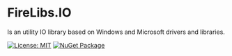 # FireLibs.IO

Is an utility IO library based on Windows and Microsoft drivers and libraries.

[![License: MIT](https://img.shields.io/badge/License-MIT-green)](LICENSE)
[![NuGet Package](https://img.shields.io/nuget/v/firelibs.io?logo=nuget)](https://www.nuget.org/packages/FireLibs.IO)
